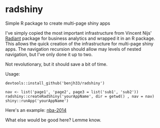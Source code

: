# radshiny

Simple R package to create multi-page shiny apps

I've simply copied the most important infrastructure from Vincent Nijs' [Radiant](https://github.com/vnijs/radiant) package for business analytics and wrapped it in an R package. This allows the quick creation of the infrastructure for multi-page shiny apps. The navigation recursion should allow may levels of nested navigation, but I've only done it up to two.

Not revolutionary, but it should save a bit of time.

Usage:

```
devtools::install_github('benjh33/radshiny')

nav <- list('page1', 'page2', page3 = list('sub1', 'sub2'))
radshiny::createRadShiny('yourAppName', dir = getwd() , nav = nav)
shiny::runApp('yourAppName')
```

Here's an example: [nba-2014](http://ec2-23-22-236-244.compute-1.amazonaws.com:3838/nba-2014/)

What else would be good here? Lemme know.
